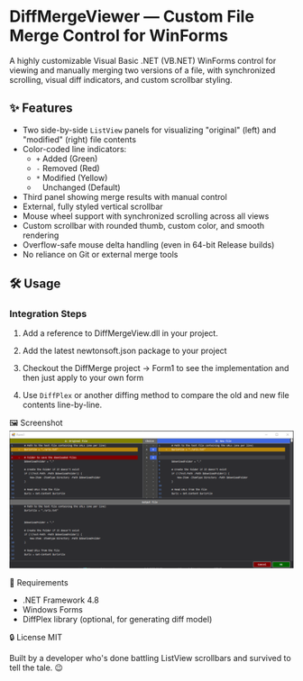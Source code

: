 # DiffMergeViewer — Custom File Merge Control for WinForms

A highly customizable Visual Basic .NET (VB.NET) WinForms control for viewing and manually merging two versions of a file, with synchronized scrolling, visual diff indicators, and custom scrollbar styling.

## ✨ Features

- Two side-by-side `ListView` panels for visualizing "original" (left) and "modified" (right) file contents
- Color-coded line indicators:
  - `+` Added (Green)
  - `-` Removed (Red)
  - `*` Modified (Yellow)
  - ` ` Unchanged (Default)
- Third panel showing merge results with manual control
- External, fully styled vertical scrollbar
- Mouse wheel support with synchronized scrolling across all views
- Custom scrollbar with rounded thumb, custom color, and smooth rendering
- Overflow-safe mouse delta handling (even in 64-bit Release builds)
- No reliance on Git or external merge tools

## 🛠 Usage

### Integration Steps

1. Add a reference to DiffMergeView.dll in your project.

2. Add the latest newtonsoft.json package to your project

3. Checkout the DiffMerge project -> Form1 to see the implementation and then just apply to your own form

4. Use `DiffPlex` or another diffing method to compare the old and new file contents line-by-line.

🖼 Screenshot
![Example](assets/example.png)

🧰 Requirements
- .NET Framework 4.8
- Windows Forms
- DiffPlex library (optional, for generating diff model)

🔒 License
MIT

Built by a developer who's done battling ListView scrollbars and survived to tell the tale. 😉
